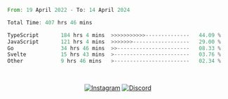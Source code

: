 <!--START_SECTION:waka-->

```rust
From: 19 April 2022 - To: 14 April 2024

Total Time: 407 hrs 46 mins

TypeScript       184 hrs 4 mins  >>>>>>>>>>>--------------   44.09 %
JavaScript       121 hrs 4 mins  >>>>>>>------------------   29.00 %
Go               34 hrs 46 mins  >>-----------------------   08.33 %
Svelte           15 hrs 43 mins  >------------------------   03.76 %
Other            9 hrs 46 mins   >------------------------   02.34 %
```

<!--END_SECTION:waka-->


<!-- &nbsp;<div align="center">
  [![Spotify](https://supakorn-spotify.vercel.app/api/spotify?background_color=0d1117&border_color=ffffff)](https://open.spotify.com/user/314ljfgc3h2e3vrqtbm3tq35t5zq?si=f93b8de147494e3a)  
</div>
-->

&nbsp;<div align="center">
  [![Instagram](https://img.shields.io/badge/Instagram-E4405F?style=for-the-badge&logo=instagram&logoColor=white)](https://www.instagram.com/supakornigm/)
  [![Discord](https://img.shields.io/badge/Discord-7289DA?style=for-the-badge&logo=discord&logoColor=white)](https://discord.com/users/977487166609457172)
</div>


